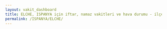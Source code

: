 ```yaml
---
layout: vakit_dashboard
title: ELCHE, ISPANYA için iftar, namaz vakitleri ve hava durumu - ilçe/eyalet seç
permalink: /ISPANYA/ELCHE/
---
```


<script type="text/javascript">
  var GLOBAL_COUNTRY = 'ISPANYA';
  var GLOBAL_CITY = 'ELCHE';
  var GLOBAL_STATE = '';
  var lat = 72;
  var lon = 21;
</script>
